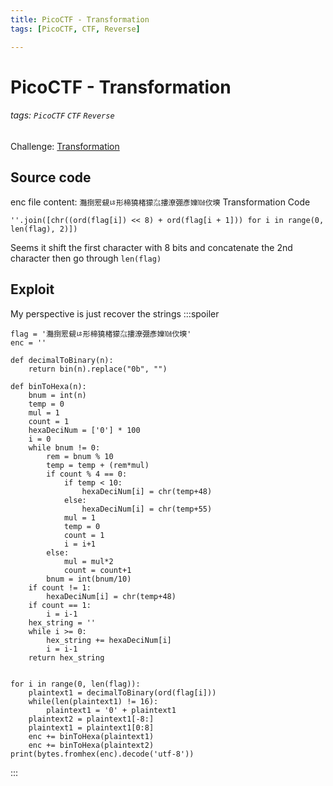```yaml
---
title: PicoCTF - Transformation
tags: [PicoCTF, CTF, Reverse]

---
```


# PicoCTF - Transformation
###### tags: `PicoCTF` `CTF` `Reverse`
Challenge: [Transformation](https://play.picoctf.org/practice/challenge/104?category=3&page=1)

## Source code
enc file content: `灩捯䍔䙻ㄶ形楴獟楮獴㌴摟潦弸彥㜰㍢㐸㙽`
Transformation Code
```python!
''.join([chr((ord(flag[i]) << 8) + ord(flag[i + 1])) for i in range(0, len(flag), 2)])
```
Seems it shift the first character with 8 bits and concatenate the 2nd character then go through `len(flag)`

## Exploit
My perspective is just recover the strings
:::spoiler
```python=
flag = '灩捯䍔䙻ㄶ形楴獟楮獴㌴摟潦弸彥㜰㍢㐸㙽'
enc = ''

def decimalToBinary(n):
    return bin(n).replace("0b", "")

def binToHexa(n):
    bnum = int(n)
    temp = 0
    mul = 1
    count = 1
    hexaDeciNum = ['0'] * 100
    i = 0
    while bnum != 0:
        rem = bnum % 10
        temp = temp + (rem*mul)
        if count % 4 == 0:
            if temp < 10:
                hexaDeciNum[i] = chr(temp+48)
            else:
                hexaDeciNum[i] = chr(temp+55)
            mul = 1
            temp = 0
            count = 1
            i = i+1
        else:
            mul = mul*2
            count = count+1
        bnum = int(bnum/10)
    if count != 1:
        hexaDeciNum[i] = chr(temp+48)
    if count == 1:
        i = i-1
    hex_string = ''
    while i >= 0:
        hex_string += hexaDeciNum[i]
        i = i-1
    return hex_string


for i in range(0, len(flag)):
    plaintext1 = decimalToBinary(ord(flag[i]))
    while(len(plaintext1) != 16):
        plaintext1 = '0' + plaintext1
    plaintext2 = plaintext1[-8:]
    plaintext1 = plaintext1[0:8]
    enc += binToHexa(plaintext1)
    enc += binToHexa(plaintext2)
print(bytes.fromhex(enc).decode('utf-8'))
```
:::